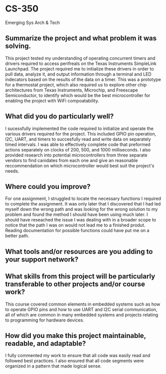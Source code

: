 # CS-350
Emerging Sys Arch &amp; Tech

## Summarize the project and what problem it was solving.

This project tested my understanding of operating concurrent timers and drivers required to access perifreals on the Texas Instruments SimpleLink Launchpad. The project required me to initialize these drivers in order to pull data, analyze it, and output information through a terminal and LED indecators based on the results of the data on a timer. This was a prototype for a thermostat project, which also required us to explore other chip architectures from Texas Instruments, Microchip, and Freescape Semiconductor, to identify which would be the best microcontroller for enabling the project with WiFi compoatability.

## What did you do particularly well?

I sucessfully implemented the code required to initialize and operate the various drivers required for the project. This included  GPIO pin operation, I2C, UART, and timers to succesfully read and write data on separately timed intervals. I was able to effectively complete code that preformed actions separately on clocks of 200, 500, and 1000 milliseconds. I also provided research into potential microcontrollers from three separate vendors to find canidates from each one and give an reasonable reccommendation on which microcontroller would best suit the project's needs.

## Where could you improve?

For one assignment, I struggled to locate the necessary functions I required to complete the assignment. It was only later that I discovered that I had led myself down the wrong path and was looking for the wrong solution to my problem and found the method I should have been using much later. I should have reseached the issue I was dealing with in a broader scope to notice that the path I was on would not lead me to a finished produt. Reading documentation for possible functions could have put me on a better path.

## What tools and/or resources are you adding to your support network?



## What skills from this project will be particularly transferable to other projects and/or course work?

This course covered common elements in embedded systems such as how to operate GPIO pins and how to use UART and I2C serial communication, all of which are common in many embedded systems and projects relating to programming for hardware devices.

## How did you make this project maintainable, readable, and adaptable?

I fully commented my work to ensure that all code was easily read and followed best practices. I also ensured that all code segments were organized in a pattern that made logical sense.

